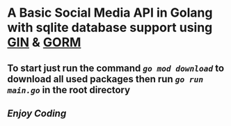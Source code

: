 # A Basic Social Media API in Golang with sqlite database support using [GIN](https://github.com/gin-gonic/gin) & [GORM](https://gorm.io/docs/index.html)

## To start just run the command _`go mod download`_ to download all used packages then run _`go run main.go`_ in the root directory

## _**Enjoy Coding**_
